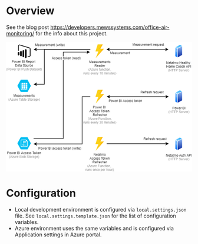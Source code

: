 # Overview

See the blog post https://developers.mewssystems.com/office-air-monitoring/ for the info about this project.

![alt text](doc/AzureFunctionsDiagram.png)

# Configuration

- Local development environment is configured via `local.settings.json` file. See `local.settings.template.json` for the list of configuration variables.
- Azure environment uses the same variables and is configured via Application settings in Azure portal.
